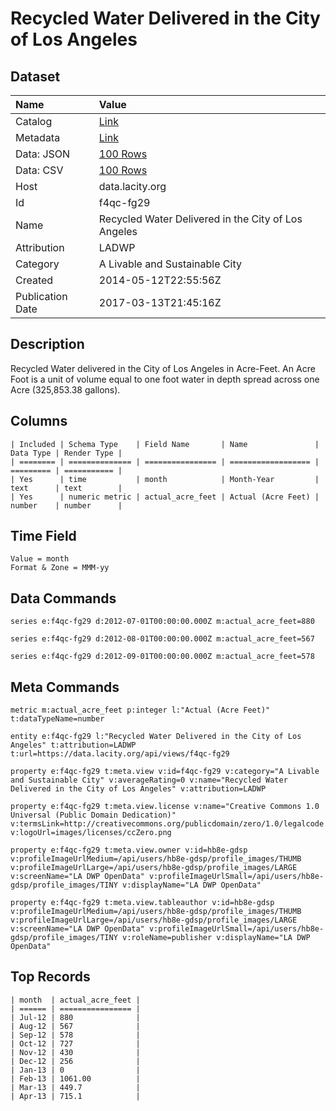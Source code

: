 # Recycled Water Delivered in the City of Los Angeles

## Dataset

| Name | Value |
| :--- | :---- |
| Catalog | [Link](https://catalog.data.gov/dataset/recycled-water-delivered-in-the-city-of-los-angeles-57576) |
| Metadata | [Link](https://data.lacity.org/api/views/f4qc-fg29) |
| Data: JSON | [100 Rows](https://data.lacity.org/api/views/f4qc-fg29/rows.json?max_rows=100) |
| Data: CSV | [100 Rows](https://data.lacity.org/api/views/f4qc-fg29/rows.csv?max_rows=100) |
| Host | data.lacity.org |
| Id | f4qc-fg29 |
| Name | Recycled Water Delivered in the City of Los Angeles |
| Attribution | LADWP |
| Category | A Livable and Sustainable City |
| Created | 2014-05-12T22:55:56Z |
| Publication Date | 2017-03-13T21:45:16Z |

## Description

Recycled Water delivered in the City of Los Angeles in Acre-Feet. An Acre Foot is a unit of volume equal to one foot water in depth spread across one Acre (325,853.38 gallons).

## Columns

```ls
| Included | Schema Type    | Field Name       | Name               | Data Type | Render Type |
| ======== | ============== | ================ | ================== | ========= | =========== |
| Yes      | time           | month            | Month-Year         | text      | text        |
| Yes      | numeric metric | actual_acre_feet | Actual (Acre Feet) | number    | number      |
```

## Time Field

```ls
Value = month
Format & Zone = MMM-yy
```

## Data Commands

```ls
series e:f4qc-fg29 d:2012-07-01T00:00:00.000Z m:actual_acre_feet=880

series e:f4qc-fg29 d:2012-08-01T00:00:00.000Z m:actual_acre_feet=567

series e:f4qc-fg29 d:2012-09-01T00:00:00.000Z m:actual_acre_feet=578
```

## Meta Commands

```ls
metric m:actual_acre_feet p:integer l:"Actual (Acre Feet)" t:dataTypeName=number

entity e:f4qc-fg29 l:"Recycled Water Delivered in the City of Los Angeles" t:attribution=LADWP t:url=https://data.lacity.org/api/views/f4qc-fg29

property e:f4qc-fg29 t:meta.view v:id=f4qc-fg29 v:category="A Livable and Sustainable City" v:averageRating=0 v:name="Recycled Water Delivered in the City of Los Angeles" v:attribution=LADWP

property e:f4qc-fg29 t:meta.view.license v:name="Creative Commons 1.0 Universal (Public Domain Dedication)" v:termsLink=http://creativecommons.org/publicdomain/zero/1.0/legalcode v:logoUrl=images/licenses/ccZero.png

property e:f4qc-fg29 t:meta.view.owner v:id=hb8e-gdsp v:profileImageUrlMedium=/api/users/hb8e-gdsp/profile_images/THUMB v:profileImageUrlLarge=/api/users/hb8e-gdsp/profile_images/LARGE v:screenName="LA DWP OpenData" v:profileImageUrlSmall=/api/users/hb8e-gdsp/profile_images/TINY v:displayName="LA DWP OpenData"

property e:f4qc-fg29 t:meta.view.tableauthor v:id=hb8e-gdsp v:profileImageUrlMedium=/api/users/hb8e-gdsp/profile_images/THUMB v:profileImageUrlLarge=/api/users/hb8e-gdsp/profile_images/LARGE v:screenName="LA DWP OpenData" v:profileImageUrlSmall=/api/users/hb8e-gdsp/profile_images/TINY v:roleName=publisher v:displayName="LA DWP OpenData"
```

## Top Records

```ls
| month  | actual_acre_feet | 
| ====== | ================ | 
| Jul-12 | 880              | 
| Aug-12 | 567              | 
| Sep-12 | 578              | 
| Oct-12 | 727              | 
| Nov-12 | 430              | 
| Dec-12 | 256              | 
| Jan-13 | 0                | 
| Feb-13 | 1061.00          | 
| Mar-13 | 449.7            | 
| Apr-13 | 715.1            | 
```